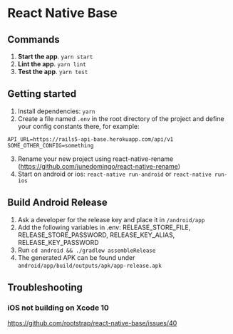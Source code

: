# React Native Base

## Commands
1. **Start the app**. `yarn start`
2. **Lint the app**. `yarn lint`
3. **Test the app**. `yarn test`

## Getting started
1. Install dependencies: `yarn`
2. Create a file named `.env` in the root directory of the project and define your config constants there, for example:
```
API_URL=https://rails5-api-base.herokuapp.com/api/v1
SOME_OTHER_CONFIG=something
```
3. Rename your new project using react-native-rename (https://github.com/junedomingo/react-native-rename)
4. Start on android or ios: `react-native run-android` or `react-native run-ios`

## Build Android Release
1. Ask a developer for the release key and place it in `/android/app`
2. Add the following variables in .env: RELEASE_STORE_FILE, RELEASE_STORE_PASSWORD, RELEASE_KEY_ALIAS, RELEASE_KEY_PASSWORD
3. Run `cd android && ./gradlew assembleRelease`
4. The generated APK can be found under `android/app/build/outputs/apk/app-release.apk`

## Troubleshooting

### iOS not building on Xcode 10

https://github.com/rootstrap/react-native-base/issues/40
